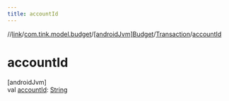 ```yaml
---
title: accountId
---
```

//[link](../../../../index.html)/[com.tink.model.budget](../../index.html)/[[androidJvm]Budget](../index.html)/[Transaction](index.html)/[accountId](account-id.html)



# accountId



[androidJvm]\
val [accountId](account-id.html): [String](https://kotlinlang.org/api/latest/jvm/stdlib/kotlin/-string/index.html)




